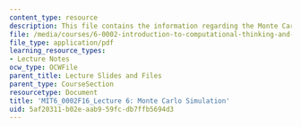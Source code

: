 ```yaml
---
content_type: resource
description: This file contains the information regarding the Monte Carlo Simulation.
file: /media/courses/6-0002-introduction-to-computational-thinking-and-data-science-fall-2016/5af20311b02eaab959fcdb7ffb5694d3_MIT6_0002F16_lec6.pdf
file_type: application/pdf
learning_resource_types:
- Lecture Notes
ocw_type: OCWFile
parent_title: Lecture Slides and Files
parent_type: CourseSection
resourcetype: Document
title: 'MIT6_0002F16_Lecture 6: Monte Carlo Simulation'
uid: 5af20311-b02e-aab9-59fc-db7ffb5694d3
---
```

